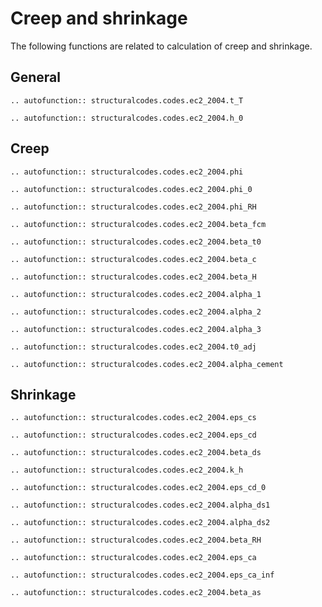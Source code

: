 # Creep and shrinkage

The following functions are related to calculation of creep and shrinkage.

## General

```{eval-rst}
.. autofunction:: structuralcodes.codes.ec2_2004.t_T
```

```{eval-rst}
.. autofunction:: structuralcodes.codes.ec2_2004.h_0
```

## Creep

```{eval-rst}
.. autofunction:: structuralcodes.codes.ec2_2004.phi
```

```{eval-rst}
.. autofunction:: structuralcodes.codes.ec2_2004.phi_0
```

```{eval-rst}
.. autofunction:: structuralcodes.codes.ec2_2004.phi_RH
```

```{eval-rst}
.. autofunction:: structuralcodes.codes.ec2_2004.beta_fcm
```

```{eval-rst}
.. autofunction:: structuralcodes.codes.ec2_2004.beta_t0
```

```{eval-rst}
.. autofunction:: structuralcodes.codes.ec2_2004.beta_c
```

```{eval-rst}
.. autofunction:: structuralcodes.codes.ec2_2004.beta_H
```

```{eval-rst}
.. autofunction:: structuralcodes.codes.ec2_2004.alpha_1
```

```{eval-rst}
.. autofunction:: structuralcodes.codes.ec2_2004.alpha_2
```

```{eval-rst}
.. autofunction:: structuralcodes.codes.ec2_2004.alpha_3
```

```{eval-rst}
.. autofunction:: structuralcodes.codes.ec2_2004.t0_adj
```

```{eval-rst}
.. autofunction:: structuralcodes.codes.ec2_2004.alpha_cement
```

## Shrinkage

```{eval-rst}
.. autofunction:: structuralcodes.codes.ec2_2004.eps_cs
```

```{eval-rst}
.. autofunction:: structuralcodes.codes.ec2_2004.eps_cd
```

```{eval-rst}
.. autofunction:: structuralcodes.codes.ec2_2004.beta_ds
```

```{eval-rst}
.. autofunction:: structuralcodes.codes.ec2_2004.k_h
```

```{eval-rst}
.. autofunction:: structuralcodes.codes.ec2_2004.eps_cd_0
```

```{eval-rst}
.. autofunction:: structuralcodes.codes.ec2_2004.alpha_ds1
```

```{eval-rst}
.. autofunction:: structuralcodes.codes.ec2_2004.alpha_ds2
```

```{eval-rst}
.. autofunction:: structuralcodes.codes.ec2_2004.beta_RH
```

```{eval-rst}
.. autofunction:: structuralcodes.codes.ec2_2004.eps_ca
```

```{eval-rst}
.. autofunction:: structuralcodes.codes.ec2_2004.eps_ca_inf
```

```{eval-rst}
.. autofunction:: structuralcodes.codes.ec2_2004.beta_as
```
